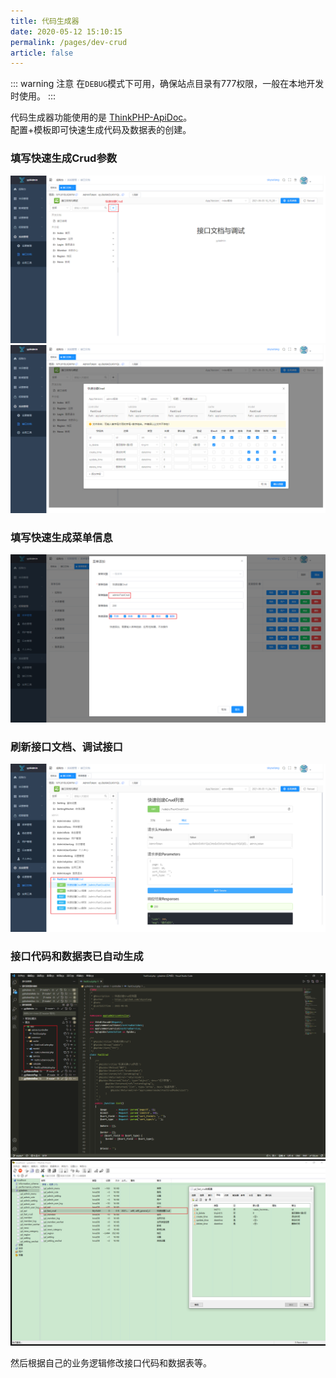 ```yaml
---
title: 代码生成器
date: 2020-05-12 15:10:15
permalink: /pages/dev-crud
article: false
---
```


::: warning 注意
在`DEBUG`模式下可用，确保站点目录有777权限，一般在本地开发时使用。
:::

代码生成器功能使用的是 [ThinkPHP-ApiDoc](https://gitee.com/hg-code/thinkphp-apidoc)。  
配置+模板即可快速生成代码及数据表的创建。

### 填写快速生成Crud参数
<img src="/img/dev/fastcrud1.png" alt="">
<img src="/img/dev/fastcrud2.png" alt="">

### 填写快速生成菜单信息
<img src="/img/dev/fastcrud3.png" alt="">

### 刷新接口文档、调试接口
<img src="/img/dev/fastcrud4.png" alt="">

### 接口代码和数据表已自动生成
<img src="/img/dev/fastcrud5.png" alt="">
<img src="/img/dev/fastcrud6.png" alt="">

然后根据自己的业务逻辑修改接口代码和数据表等。
